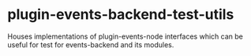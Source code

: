 # plugin-events-backend-test-utils

Houses implementations of plugin-events-node interfaces
which can be useful for test for events-backend and its modules.

